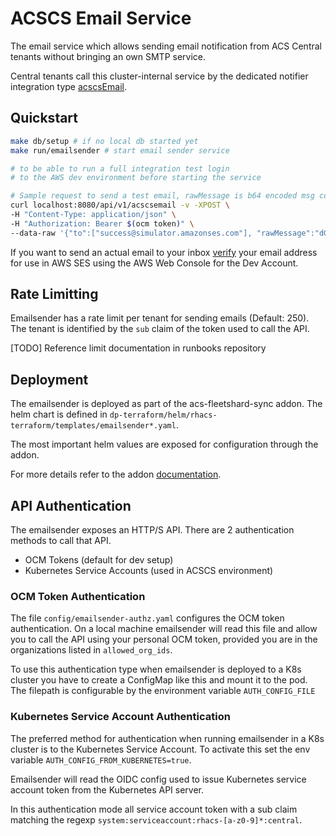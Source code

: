 # ACSCS Email Service

The email service which allows sending email notification
from ACS Central tenants without bringing an own SMTP service.

Central tenants call this cluster-internal service by the dedicated notifier integration type [acscsEmail](https://github.com/stackrox/stackrox/tree/master/central/notifiers/acscsemail).

## Quickstart

```sh
make db/setup # if no local db started yet
make run/emailsender # start email sender service

# to be able to run a full integration test login
# to the AWS dev environment before starting the service

# Sample request to send a test email, rawMessage is b64 encoded msg content
curl localhost:8080/api/v1/acscsemail -v -XPOST \
-H "Content-Type: application/json" \
-H "Authorization: Bearer $(ocm token)" \
--data-raw '{"to":["success@simulator.amazonses.com"], "rawMessage":"dGVzdCBtZXNzYWdlIGNvbnRlbnQ="}'
```

If you want to send an actual email to your inbox [verify](https://docs.aws.amazon.com/ses/latest/dg/creating-identities.html#verify-email-addresses-procedure) your email address for use in AWS SES using the AWS Web Console for the Dev Account.

## Rate Limitting

Emailsender has a rate limit per tenant for sending emails (Default: 250). The tenant is identified by the `sub` claim of the token used to call the API.

[TODO] Reference limit documentation in runbooks repository

## Deployment

The emailsender is deployed as part of the acs-fleetshard-sync addon. The helm chart is defined in `dp-terraform/helm/rhacs-terraform/templates/emailsender*.yaml`.

The most important helm values are exposed for configuration through the addon.

For more details refer to the addon [documentation](https://spaces.redhat.com/pages/viewpage.action?spaceKey=StackRox&title=ACS+Fleetshard+Addon).

## API Authentication

The emailsender exposes an HTTP/S API. There are 2 authentication methods to call that API.

- OCM Tokens (default for dev setup)
- Kubernetes Service Accounts (used in ACSCS environment)

### OCM Token Authentication

The file `config/emailsender-authz.yaml` configures the OCM token authentication. On a local machine emailsender will read this file and allow you to call the API using your personal OCM token, provided you are in the organizations listed in `allowed_org_ids`.

To use this authentication type when emailsender is deployed to a K8s cluster you have to create a ConfigMap like this and mount it to the pod. The filepath is configurable by the environment variable `AUTH_CONFIG_FILE`

### Kubernetes Service Account Authentication

The preferred method for authentication when running emailsender in a K8s cluster is to the Kubernetes Service Account. To activate this set the env variable `AUTH_CONFIG_FROM_KUBERNETES=true`.

Emailsender will read the OIDC config used to issue Kubernetes service account token from the Kubernetes API server.

In this authentication mode all service account token with a sub claim matching the regexp `system:serviceaccount:rhacs-[a-z0-9]*:central`.
